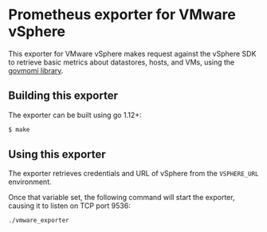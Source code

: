 # Prometheus exporter for VMware vSphere

This exporter for VMware vSphere makes request against the vSphere SDK to
retrieve basic metrics about datastores, hosts, and VMs, using the [govmomi
library](https://github.com/vmware/govmomi/).

## Building this exporter

The exporter can be built using go 1.12+:

```bash
$ make
```

## Using this exporter

The exporter retrieves credentials and URL of vSphere from the `VSPHERE_URL` environment.

Once that variable set, the following command will start the exporter, causing
it to listen on TCP port 9536:

    ./vmware_exporter
